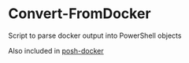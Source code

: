 # Convert-FromDocker
Script to parse docker output into PowerShell objects 


Also included in [posh-docker](https://github.com/samneirinck/posh-docker)

